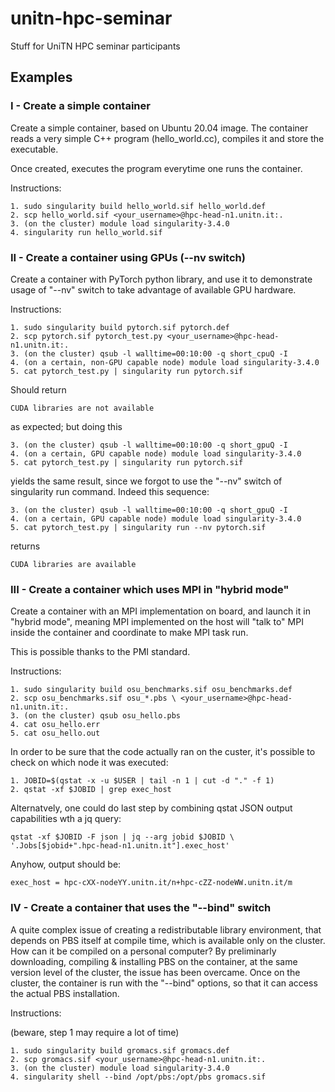 # unitn-hpc-seminar
Stuff for UniTN HPC seminar participants

## Examples

### I - Create a simple container

Create a simple container, based on Ubuntu 20.04 image.
The container reads a very simple C++ program (hello_world.cc),
compiles it and store the executable.

Once created, executes the program everytime one runs the
container.

Instructions:

```
1. sudo singularity build hello_world.sif hello_world.def
2. scp hello_world.sif <your_username>@hpc-head-n1.unitn.it:.
3. (on the cluster) module load singularity-3.4.0
4. singularity run hello_world.sif
```

### II - Create a container using GPUs (--nv switch)

Create a container with PyTorch python library, and use it
to demonstrate usage of "--nv" switch to take advantage of
available GPU hardware.

Instructions:

```
1. sudo singularity build pytorch.sif pytorch.def
2. scp pytorch.sif pytorch_test.py <your_username>@hpc-head-n1.unitn.it:.
3. (on the cluster) qsub -l walltime=00:10:00 -q short_cpuQ -I
4. (on a certain, non-GPU capable node) module load singularity-3.4.0
5. cat pytorch_test.py | singularity run pytorch.sif
```

Should return

`CUDA libraries are not available`

as expected; but doing this

```
3. (on the cluster) qsub -l walltime=00:10:00 -q short_gpuQ -I
4. (on a certain, GPU capable node) module load singularity-3.4.0
5. cat pytorch_test.py | singularity run pytorch.sif
```

yields the same result, since we forgot to use the "--nv" switch
of singularity run command. Indeed this sequence:

```
3. (on the cluster) qsub -l walltime=00:10:00 -q short_gpuQ -I
4. (on a certain, GPU capable node) module load singularity-3.4.0
5. cat pytorch_test.py | singularity run --nv pytorch.sif
```

returns

`CUDA libraries are available`

### III - Create a container which uses MPI in "hybrid mode"

Create a container with an MPI implementation on board, and launch it
in "hybrid mode", meaning MPI implemented on the host will "talk to"
MPI inside the container and coordinate to make MPI task run.

This is possible thanks to the PMI standard.

Instructions:

```
1. sudo singularity build osu_benchmarks.sif osu_benchmarks.def
2. scp osu_benchmarks.sif osu_*.pbs \ <your_username>@hpc-head-n1.unitn.it:.
3. (on the cluster) qsub osu_hello.pbs
4. cat osu_hello.err
5. cat osu_hello.out
```

In order to be sure that the code actually ran on the custer, it's possible
to check on which node it was executed:

```
1. JOBID=$(qstat -x -u $USER | tail -n 1 | cut -d "." -f 1)
2. qstat -xf $JOBID | grep exec_host
```

Alternatvely, one could do last step by combining qstat JSON
output capabilities wth a jq query:

`qstat -xf $JOBID -F json | jq --arg jobid $JOBID \ '.Jobs[$jobid+".hpc-head-n1.unitn.it"].exec_host'`

Anyhow, output should be:

`exec_host = hpc-cXX-nodeYY.unitn.it/n+hpc-cZZ-nodeWW.unitn.it/m`

### IV - Create a container that uses the "--bind" switch

A quite complex issue of creating a redistributable library environment,
that depends on PBS itself at compile time, which is available only
on the cluster. How can it be compiled on a personal computer?
By preliminarly downloading, compiling & installing PBS on the
container, at the same version level of the cluster, the issue has
been overcame. Once on the cluster, the container is run with the
"--bind" options, so that it can access the actual PBS installation.

Instructions:

(beware, step 1 may require a lot of time)

```
1. sudo singularity build gromacs.sif gromacs.def
2. scp gromacs.sif <your_username>@hpc-head-n1.unitn.it:.
3. (on the cluster) module load singularity-3.4.0
4. singularity shell --bind /opt/pbs:/opt/pbs gromacs.sif
```
